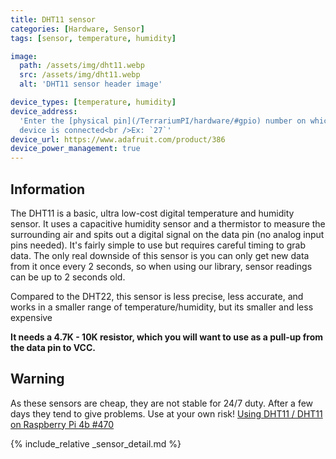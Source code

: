 ```yaml
---
title: DHT11 sensor
categories: [Hardware, Sensor]
tags: [sensor, temperature, humidity]

image:
  path: /assets/img/dht11.webp
  src: /assets/img/dht11.webp
  alt: 'DHT11 sensor header image'

device_types: [temperature, humidity]
device_address:
  'Enter the [physical pin](/TerrariumPI/hardware/#gpio) number on which the
  device is connected<br />Ex: `27`'
device_url: https://www.adafruit.com/product/386
device_power_management: true
---
```


## Information

The DHT11 is a basic, ultra low-cost digital temperature and humidity sensor. It
uses a capacitive humidity sensor and a thermistor to measure the surrounding
air and spits out a digital signal on the data pin (no analog input pins
needed). It's fairly simple to use but requires careful timing to grab data. The
only real downside of this sensor is you can only get new data from it once
every 2 seconds, so when using our library, sensor readings can be up to 2
seconds old.

Compared to the DHT22, this sensor is less precise, less accurate, and works in
a smaller range of temperature/humidity, but its smaller and less expensive

**It needs a 4.7K - 10K resistor, which you will want to use as a pull-up from
the data pin to VCC.**

## Warning

As these sensors are cheap, they are not stable for 24/7 duty. After a few days
they tend to give problems. Use at your own risk!
[Using DHT11 / DHT11 on Raspberry Pi 4b #470](https://github.com/theyosh/TerrariumPI/issues/470)

{% include_relative _sensor_detail.md %}
